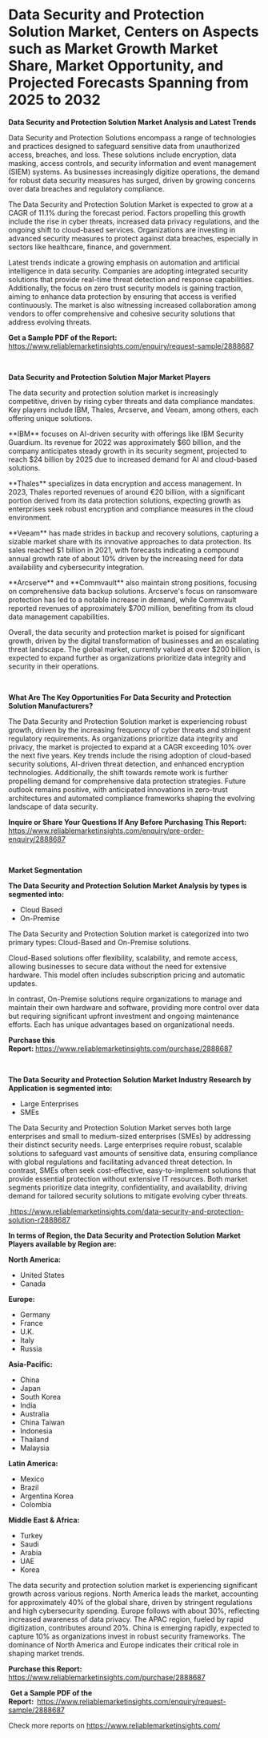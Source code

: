 <p><h1>Data Security and Protection Solution Market, Centers on Aspects such as Market Growth Market Share, Market Opportunity, and Projected Forecasts Spanning from 2025 to 2032</h1></p><p><strong>Data Security and Protection Solution Market Analysis and Latest Trends</strong></p>
<p><p>Data Security and Protection Solutions encompass a range of technologies and practices designed to safeguard sensitive data from unauthorized access, breaches, and loss. These solutions include encryption, data masking, access controls, and security information and event management (SIEM) systems. As businesses increasingly digitize operations, the demand for robust data security measures has surged, driven by growing concerns over data breaches and regulatory compliance.</p><p>The Data Security and Protection Solution Market is expected to grow at a CAGR of 11.1% during the forecast period. Factors propelling this growth include the rise in cyber threats, increased data privacy regulations, and the ongoing shift to cloud-based services. Organizations are investing in advanced security measures to protect against data breaches, especially in sectors like healthcare, finance, and government.</p><p>Latest trends indicate a growing emphasis on automation and artificial intelligence in data security. Companies are adopting integrated security solutions that provide real-time threat detection and response capabilities. Additionally, the focus on zero trust security models is gaining traction, aiming to enhance data protection by ensuring that access is verified continuously. The market is also witnessing increased collaboration among vendors to offer comprehensive and cohesive security solutions that address evolving threats.</p></p>
<p><strong>Get a Sample PDF of the Report:&nbsp;</strong> <a href="https://www.reliablemarketinsights.com/enquiry/request-sample/2888687?utm_campaign=1894&utm_medium=2&utm_source=Github&utm_content=ia&utm_term=14032025&utm_id=data-security-and-protection-solution">https://www.reliablemarketinsights.com/enquiry/request-sample/2888687</a></p>
<p>&nbsp;</p>
<p><strong>Data Security and Protection Solution Major Market Players</strong></p>
<p><p>The data security and protection solution market is increasingly competitive, driven by rising cyber threats and data compliance mandates. Key players include IBM, Thales, Arcserve, and Veeam, among others, each offering unique solutions.</p><p>**IBM** focuses on AI-driven security with offerings like IBM Security Guardium. Its revenue for 2022 was approximately $60 billion, and the company anticipates steady growth in its security segment, projected to reach $24 billion by 2025 due to increased demand for AI and cloud-based solutions.</p><p>**Thales** specializes in data encryption and access management. In 2023, Thales reported revenues of around €20 billion, with a significant portion derived from its data protection solutions, expecting growth as enterprises seek robust encryption and compliance measures in the cloud environment.</p><p>**Veeam** has made strides in backup and recovery solutions, capturing a sizable market share with its innovative approaches to data protection. Its sales reached $1 billion in 2021, with forecasts indicating a compound annual growth rate of about 10% driven by the increasing need for data availability and cybersecurity integration.</p><p>**Arcserve** and **Commvault** also maintain strong positions, focusing on comprehensive data backup solutions. Arcserve's focus on ransomware protection has led to a notable increase in demand, while Commvault reported revenues of approximately $700 million, benefiting from its cloud data management capabilities.</p><p>Overall, the data security and protection market is poised for significant growth, driven by the digital transformation of businesses and an escalating threat landscape. The global market, currently valued at over $200 billion, is expected to expand further as organizations prioritize data integrity and security in their operations.</p></p>
<p>&nbsp;</p>
<p><strong>What Are The Key Opportunities For Data Security and Protection Solution Manufacturers?</strong></p>
<p><p>The Data Security and Protection Solution market is experiencing robust growth, driven by the increasing frequency of cyber threats and stringent regulatory requirements. As organizations prioritize data integrity and privacy, the market is projected to expand at a CAGR exceeding 10% over the next five years. Key trends include the rising adoption of cloud-based security solutions, AI-driven threat detection, and enhanced encryption technologies. Additionally, the shift towards remote work is further propelling demand for comprehensive data protection strategies. Future outlook remains positive, with anticipated innovations in zero-trust architectures and automated compliance frameworks shaping the evolving landscape of data security.</p></p>
<p><strong>Inquire or Share Your Questions If Any Before Purchasing This Report:</strong> <a href="https://www.reliablemarketinsights.com/enquiry/pre-order-enquiry/2888687?utm_campaign=1894&utm_medium=2&utm_source=Github&utm_content=ia&utm_term=14032025&utm_id=data-security-and-protection-solution">https://www.reliablemarketinsights.com/enquiry/pre-order-enquiry/2888687</a></p>
<p>&nbsp;</p>
<p><strong>Market Segmentation</strong></p>
<p><strong>The Data Security and Protection Solution Market Analysis by types is segmented into:</strong></p>
<p><ul><li>Cloud Based</li><li>On-Premise</li></ul></p>
<p><p>The Data Security and Protection Solution market is categorized into two primary types: Cloud-Based and On-Premise solutions. </p><p>Cloud-Based solutions offer flexibility, scalability, and remote access, allowing businesses to secure data without the need for extensive hardware. This model often includes subscription pricing and automatic updates. </p><p>In contrast, On-Premise solutions require organizations to manage and maintain their own hardware and software, providing more control over data but requiring significant upfront investment and ongoing maintenance efforts. Each has unique advantages based on organizational needs.</p></p>
<p><strong>Purchase this Report:&nbsp;</strong><a href="https://www.reliablemarketinsights.com/purchase/2888687?utm_campaign=1894&utm_medium=2&utm_source=Github&utm_content=ia&utm_term=14032025&utm_id=data-security-and-protection-solution">https://www.reliablemarketinsights.com/purchase/2888687</a></p>
<p>&nbsp;</p>
<p><strong>The Data Security and Protection Solution Market Industry Research by Application is segmented into:</strong></p>
<p><ul><li>Large Enterprises</li><li>SMEs</li></ul></p>
<p><p>The Data Security and Protection Solution Market serves both large enterprises and small to medium-sized enterprises (SMEs) by addressing their distinct security needs. Large enterprises require robust, scalable solutions to safeguard vast amounts of sensitive data, ensuring compliance with global regulations and facilitating advanced threat detection. In contrast, SMEs often seek cost-effective, easy-to-implement solutions that provide essential protection without extensive IT resources. Both market segments prioritize data integrity, confidentiality, and availability, driving demand for tailored security solutions to mitigate evolving cyber threats.</p></p>
<p><a href="https://www.reliablemarketinsights.com/data-security-and-protection-solution-r2888687?utm_campaign=1894&utm_medium=2&utm_source=Github&utm_content=ia&utm_term=14032025&utm_id=data-security-and-protection-solution">&nbsp;https://www.reliablemarketinsights.com/data-security-and-protection-solution-r2888687</a></p>
<p><strong>In terms of Region, the Data Security and Protection Solution Market Players available by Region are:</strong></p>
<p>
    <p> <strong> North America: </strong>
        <ul>
            <li>United States</li>
            <li>Canada</li>
        </ul>
        </p> 
    <p> <strong> Europe: </strong>
        <ul>
            <li>Germany</li>
            <li>France</li>
            <li>U.K.</li>
            <li>Italy</li>
            <li>Russia</li>
        </ul>
        </p> 
    <p> <strong> Asia-Pacific: </strong>
        <ul>
            <li>China</li>
            <li>Japan</li>
            <li>South Korea</li>
            <li>India</li>
            <li>Australia</li>
            <li>China Taiwan</li>
            <li>Indonesia</li>
            <li>Thailand</li>
            <li>Malaysia</li>
        </ul>
        </p> 
    <p> <strong> Latin America: </strong>
        <ul>
            <li>Mexico</li>
            <li>Brazil</li>
            <li>Argentina Korea</li>
            <li>Colombia</li>
        </ul>
        </p> 
    <p> <strong> Middle East & Africa: </strong>
        <ul>
            <li>Turkey</li>
            <li>Saudi</li>
            <li>Arabia</li>
            <li>UAE</li>
            <li>Korea</li>
        </ul>
    </p>
    </p>
<p><p>The data security and protection solution market is experiencing significant growth across various regions. North America leads the market, accounting for approximately 40% of the global share, driven by stringent regulations and high cybersecurity spending. Europe follows with about 30%, reflecting increased awareness of data privacy. The APAC region, fueled by rapid digitization, contributes around 20%. China is emerging rapidly, expected to capture 10% as organizations invest in robust security frameworks. The dominance of North America and Europe indicates their critical role in shaping market trends.</p></p>
<p><strong>Purchase this Report: </strong><a href="https://www.reliablemarketinsights.com/purchase/2888687?utm_campaign=1894&utm_medium=2&utm_source=Github&utm_content=ia&utm_term=14032025&utm_id=data-security-and-protection-solution">https://www.reliablemarketinsights.com/purchase/2888687</a></p>
<p>&nbsp;<strong>Get a Sample PDF of the Report:&nbsp;&nbsp;</strong><a href="https://www.reliablemarketinsights.com/enquiry/request-sample/2888687?utm_campaign=1894&utm_medium=2&utm_source=Github&utm_content=ia&utm_term=14032025&utm_id=data-security-and-protection-solution">https://www.reliablemarketinsights.com/enquiry/request-sample/2888687</a></p>
<p><strong></strong></p>
<p>Check more reports on <a href="https://www.reliablemarketinsights.com/?utm_campaign=1894&utm_medium=2&utm_source=Github&utm_content=ia&utm_term=14032025&utm_id=data-security-and-protection-solution">https://www.reliablemarketinsights.com/</a></p>